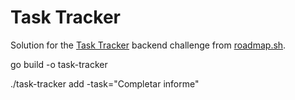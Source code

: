 # Task Tracker

Solution for the [Task Tracker](https://roadmap.sh/projects/task-tracker) backend challenge from [roadmap.sh](https://roadmap.sh/).

 go build -o task-tracker  

 ./task-tracker add -task="Completar informe"